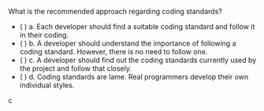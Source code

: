 <panel header="{{ icon_Q_A }} What is the recommended approach regarding coding standards?">

What is the recommended approach regarding coding standards?

- ( ) a. Each developer should find a suitable coding standard and follow it in their coding.
- ( ) b. A developer should understand the importance of following a coding standard. However, there is no need to follow one.
- ( ) c. A developer should find out the coding standards currently used by the project and follow that closely.
- ( ) d. Coding standards are lame. Real programmers develop their own individual styles.


<panel type="seamless" header="{{ icon_A }} Answer" minimized>

c

</panel>
</panel>
